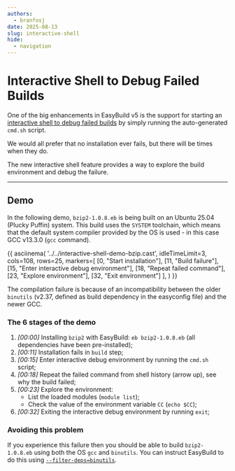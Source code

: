 ```yaml
---
authors:
  - branfosj
date: 2025-08-13
slug: interactive-shell
hide:
  - navigation
---
```


# Interactive Shell to Debug Failed Builds

One of the big enhancements in EasyBuild v5 is the support for starting an [interactive shell to debug failed builds](https://docs.easybuild.io/interactive-debugging-failing-shell-commands/)
by simply running the auto-generated `cmd.sh` script.

We would all prefer that no installation ever fails, but there will be times when they do.

The new interactive shell feature provides a way to explore the build environment and debug the failure.

<!-- more -->

---

## Demo

In the following demo, `bzip2-1.0.8.eb` is being built on an Ubuntu 25.04 (Plucky Puffin) system.
This build uses the `SYSTEM` toolchain, which means that the default system compiler provided by the OS is used - in this case GCC v13.3.0 (`gcc` command).

{{
asciinema(
  '../../interactive-shell-demo-bzip.cast',
  idleTimeLimit=3,
  cols=108,
  rows=25,
  markers=[
    [0, "Start installation"],
    [11, "Build failure"],
    [15, "Enter interactive debug environment"],
    [18, "Repeat failed command"],
    [23, "Explore environment"],
    [32, "Exit environment"]
  ],
)
}}

The compilation failure is because of an incompatibility between the older `binutils` (v2.37, defined as build dependency in the easyconfig file) and the newer GCC.

### The 6 stages of the demo

1. *[00:00]* Installing `bzip2` with EasyBuild: `eb bzip2-1.0.8.eb` (all dependencies have been pre-installed);
2. *[00:11]* Installation fails in `build` step;
3. *[00:15]* Enter interactive debug environment by running the `cmd.sh` script;
1. *[00:18]* Repeat the failed command from shell history (arrow up), see why the build failed;
1. *[00:23]* Explore the environment:
    - List the loaded modules (`module list`);
    - Check the value of the environment variable `CC` (`echo $CC`);
1. *[00:32]* Exiting the interactive debug environment by running `exit`;

### Avoiding this problem

If you experience this failure then you should be able to build `bzip2-1.0.8.eb` using both the OS `gcc` and `binutils`.
You can instruct EasyBuild to do this using [`--filter-deps=binutils`](https://docs.easybuild.io/manipulating-dependencies/#filter_deps).

